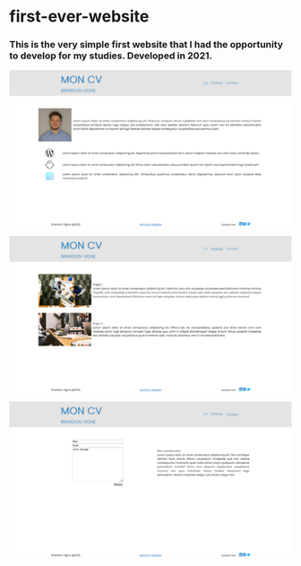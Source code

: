 # first-ever-website

### This is the very simple first website that I had the opportunity to develop for my studies. Developed in 2021.

![Screenshot 1](https://github.com/vigne10/first-ever-website/blob/main/screenshots/screenshot-1.png "Screenshot Title Text 1")

![Screenshot 2](https://github.com/vigne10/first-ever-website/blob/main/screenshots/screenshot-2.png "Screenshot Title Text 2")

![Screenshot 3](https://github.com/vigne10/first-ever-website/blob/main/screenshots/screenshot-3.png "Screenshot Title Text 3")
